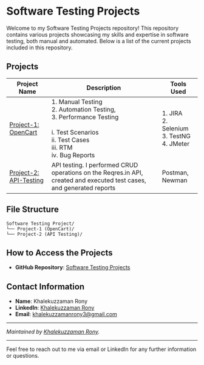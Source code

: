 # Software Testing Projects

Welcome to my Software Testing Projects repository! This repository contains various projects showcasing my skills and expertise in software testing, both manual and automated. Below is a list of the current projects included in this repository.

## Projects

| Project Name | Description | Tools Used |
|--------------|-------------|------------|
| [Project-1: OpenCart](https://github.com/khalakuzamanrony/Software-Testing-Projects/tree/main/Project-1%20(OpenCart)) | 1. Manual Testing <br>2. Automation Testing, <br>3. Performance Testing<br><br>i. Test Scenarios<br>ii. Test Cases<br>iii. RTM<br>iv. Bug Reports |1. JIRA<br>2. Selenium<br>3. TestNG<br>4. JMeter |
| [Project-2: API-Testing](https://github.com/khalakuzamanrony/Software-Testing-Projects/tree/main/Prolect-2%20(API%20Testing))   | API testing. I performed CRUD operations on the Reqres.in API, created and executed test cases, and generated reports | Postman, Newman |



## File Structure
```
Software Testing Project/
└── Project-1 (OpenCart)/
└── Project-2 (API Testing)/
```


## How to Access the Projects

- **GitHub Repository**: [Software Testing Projects](https://github.com/khalakuzamanrony/Software-Testing-Projects/)

## Contact Information

- **Name**: Khalekuzzaman Rony
- **LinkedIn**: [Khalekuzzaman Rony](https://www.linkedin.com/in/khalekuzzamanrony/)
- **Email**: [khalekuzzamanrony3@gmail.com](mailto:khalekuzzamanrony3@gmail.com)

---

*Maintained by [Khalekuzzaman Rony](https://github.com/khalakuzamanrony).*

---

Feel free to reach out to me via email or LinkedIn for any further information or questions.
